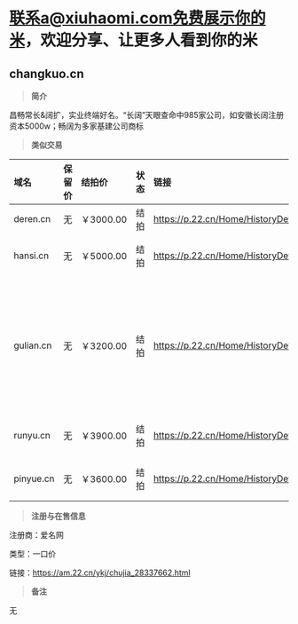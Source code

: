 

# 联系a@xiuhaomi.com免费展示你的米，欢迎分享、让更多人看到你的米



## changkuo.cn

> **简介**

昌畅常长&阔扩，实业终端好名。“长阔”天眼查命中985家公司，如安徽长阔注册资本5000w；畅阔为多家基建公司商标

> **类似交易**  

|  域名  |  保留价   | 结拍价  |  状态   | 链接 | 简介  |  
| :----- | :----- | :----- | :----- | :----- | :----- |  
| deren.cn | 无 | ￥3000.00 | 结拍 | https://p.22.cn/Home/HistoryDetail/425 | 德仁  终端众多 |
| hansi.cn | 无 | ￥5000.00 | 结拍 | https://p.22.cn/Home/HistoryDetail/200 | 焊丝 汉斯  寒思 汉思（精品商号米 300多家终端） |
| gulian.cn | 无 | ￥3200.00 | 结拍 | https://p.22.cn/Home/HistoryDetail/143 | 古莲，荷花别名，对应终端有古莲集团（goolun.com），古莲旅游（gulianlvyou.com），固联电子（goodlink.net.cn），谷莲服饰，谷联商务，谷链，古链，股链等等。 |
| runyu.cn | 无 | ￥3900.00 | 结拍 | https://p.22.cn/Home/HistoryDetail/139 | 润宇，润雨，润域，润玉  精品商号米，终端众多 |
| pinyue.cn | 无 | ￥3600.00 | 结拍 | https://p.22.cn/Home/HistoryDetail/136 |  品悦， 品阅  既能做美食，又能做阅读    众多终端  |  

> **注册与在售信息**

注册商：爱名网

类型：一口价

链接：https://am.22.cn/ykj/chujia_28337662.html

> **备注**

无
